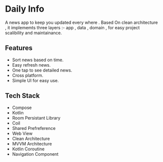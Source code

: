 
# Daily Info

A news app to keep you updated every where . Based On clean architecture , it implememts three layers :- app , data , domain , for easy project scalibility and maintainance.


## Features

- Sort news based on time.
- Easy refresh news.
- One tap to see detailed news.
- Cross platform.
- Simple UI for easy use.


## Tech Stack

- Compose
- Kotlin
- Room Persistant Library
- Coil
- Shared Prefreference
- Web View
- Clean Architecture
- MVVM Architecture
- Kotlin Coroutine
- Navigation Component
